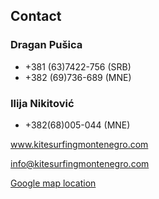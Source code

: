 ## Contact

### Dragan Pušica
- +381 (63)7422-756 (SRB)
- +382 (69)736-689 (MNE)


### Ilija Nikitović 
- +382(68)005-044 (MNE)

www.kitesurfingmontenegro.com

info@kitesurfingmontenegro.com

[Google map location](https://maps.google.com/maps?ll=41.882092,19.318678&z=14&t=h&hl=en-US&gl=US&mapclient=embed&q=41%C2%B052%2755.6%22N+19%C2%B019%2707.2%22E "Sandbox location on Google maps")